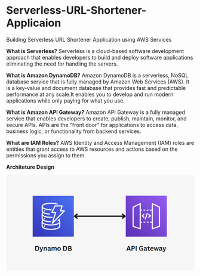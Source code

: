 # Serverless-URL-Shortener-Applicaion
Building Serverless URL Shortener Application using AWS Services 

**What is Serverless?**
Serverless is a cloud-based software development approach that enables developers to build and deploy software applications eliminating the need for handling the servers.

**What is Amazon DynamoDB?**
Amazon DynamoDB is a serverless, NoSQL database service that is fully managed by Amazon Web Services (AWS). It is a key-value and document database that provides fast and predictable performance at any scale.It enables you to develop and run modern applications while only paying for what you use.

**What is Amazon API Gateway?**
Amazon API Gateway is a fully managed service that enables developers to create, publish, maintain, monitor, and secure APIs. APIs are the "front door" for applications to access data, business logic, or functionality from backend services.

**What are IAM Roles?**
AWS Identity and Access Management (IAM) roles are entities that grant access to AWS resources and actions based on the permissions you assign to them.

**Architeture Design**

![Architecture Design for URL Shortener](https://raw.githubusercontent.com/MulpuriSaiSri/Serverless-URL-Shortener-Applicaion/main/Serverless%20architecture%20design.png)





